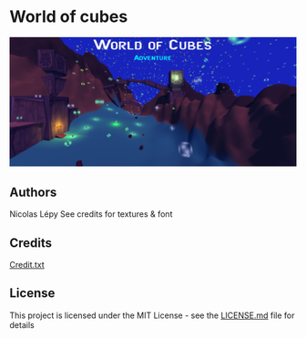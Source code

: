 # World of cubes

![Alt text](Readme/pic1.png?raw=true "Screenshot of main scene")

## Authors
Nicolas Lépy
See credits for textures & font

## Credits
[Credit.txt](Credit.txt)

## License

This project is licensed under the MIT License - see the [LICENSE.md](LICENSE.md) file for details
